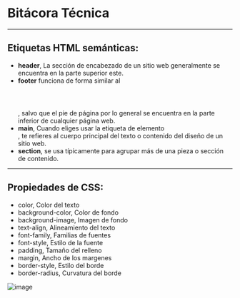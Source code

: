 # **Bitácora Técnica**
---
## Etiquetas HTML semánticas:
- **header**, La sección de encabezado de un sitio web generalmente se encuentra en la parte superior este. 
- **footer** funciona de forma similar al <header></header>, salvo que el pie de página por lo general se encuentra en la parte inferior de cualquier página web.
- **main**, Cuando eliges usar la etiqueta de elemento <main></main>, te refieres al cuerpo principal del texto o contenido del diseño de un sitio web.
- **section**, se usa típicamente para agrupar más de una pieza o sección de contenido.
---
## Propiedades de CSS:
- color,            Color del texto	        
- background-color,	Color de fondo	        
- background-image,	Imagen de fondo	        
- text-align,	    Alineamiento del texto	
- font-family,    Familias de fuentes	    
- font-style,	    Estilo de la fuente	    
- padding,	        Tamaño del relleno	    
- margin,	        Ancho de los margenes	
- border-style,	    Estilo del borde	    
- border-radius,	    Curvatura del borde	    

![image](https://github.com/user-attachments/assets/462aae70-6994-475d-b773-0736f81fcf9f)
